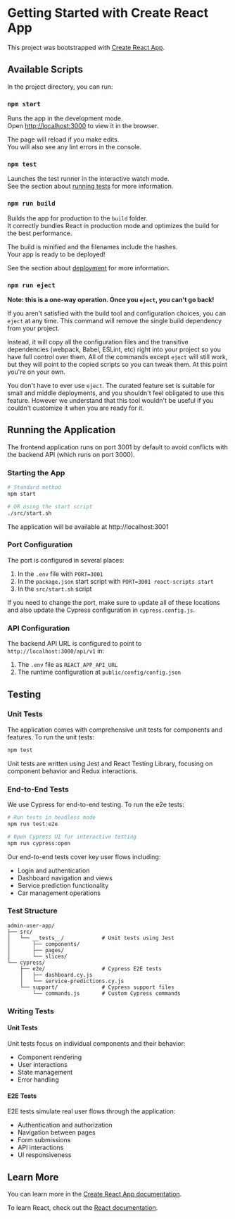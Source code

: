 # Getting Started with Create React App

This project was bootstrapped with [Create React App](https://github.com/facebook/create-react-app).

## Available Scripts

In the project directory, you can run:

### `npm start`

Runs the app in the development mode.\
Open [http://localhost:3000](http://localhost:3000) to view it in the browser.

The page will reload if you make edits.\
You will also see any lint errors in the console.

### `npm test`

Launches the test runner in the interactive watch mode.\
See the section about [running tests](https://facebook.github.io/create-react-app/docs/running-tests) for more information.

### `npm run build`

Builds the app for production to the `build` folder.\
It correctly bundles React in production mode and optimizes the build for the best performance.

The build is minified and the filenames include the hashes.\
Your app is ready to be deployed!

See the section about [deployment](https://facebook.github.io/create-react-app/docs/deployment) for more information.

### `npm run eject`

**Note: this is a one-way operation. Once you `eject`, you can't go back!**

If you aren't satisfied with the build tool and configuration choices, you can `eject` at any time. This command will remove the single build dependency from your project.

Instead, it will copy all the configuration files and the transitive dependencies (webpack, Babel, ESLint, etc) right into your project so you have full control over them. All of the commands except `eject` will still work, but they will point to the copied scripts so you can tweak them. At this point you're on your own.

You don't have to ever use `eject`. The curated feature set is suitable for small and middle deployments, and you shouldn't feel obligated to use this feature. However we understand that this tool wouldn't be useful if you couldn't customize it when you are ready for it.

## Running the Application

The frontend application runs on port 3001 by default to avoid conflicts with the backend API (which runs on port 3000).

### Starting the App

```bash
# Standard method
npm start

# OR using the start script
./src/start.sh
```

The application will be available at http://localhost:3001

### Port Configuration

The port is configured in several places:

1. In the `.env` file with `PORT=3001`
2. In the `package.json` start script with `PORT=3001 react-scripts start`
3. In the `src/start.sh` script

If you need to change the port, make sure to update all of these locations and also update the Cypress configuration in `cypress.config.js`.

### API Configuration

The backend API URL is configured to point to `http://localhost:3000/api/v1` in:

1. The `.env` file as `REACT_APP_API_URL`
2. The runtime configuration at `public/config/config.json`

## Testing

### Unit Tests

The application comes with comprehensive unit tests for components and features. To run the unit tests:

```bash
npm test
```

Unit tests are written using Jest and React Testing Library, focusing on component behavior and Redux interactions.

### End-to-End Tests

We use Cypress for end-to-end testing. To run the e2e tests:

```bash
# Run tests in headless mode
npm run test:e2e

# Open Cypress UI for interactive testing
npm run cypress:open
```

Our end-to-end tests cover key user flows including:
- Login and authentication
- Dashboard navigation and views
- Service prediction functionality
- Car management operations

### Test Structure

```
admin-user-app/
├── src/
│   └── __tests__/            # Unit tests using Jest
│       ├── components/
│       ├── pages/
│       └── slices/
└── cypress/
    ├── e2e/                  # Cypress E2E tests
    │   ├── dashboard.cy.js
    │   └── service-predictions.cy.js
    └── support/              # Cypress support files
        └── commands.js       # Custom Cypress commands
```

### Writing Tests

#### Unit Tests

Unit tests focus on individual components and their behavior:
- Component rendering
- User interactions
- State management
- Error handling

#### E2E Tests

E2E tests simulate real user flows through the application:
- Authentication and authorization
- Navigation between pages
- Form submissions
- API interactions
- UI responsiveness

## Learn More

You can learn more in the [Create React App documentation](https://facebook.github.io/create-react-app/docs/getting-started).

To learn React, check out the [React documentation](https://reactjs.org/).
